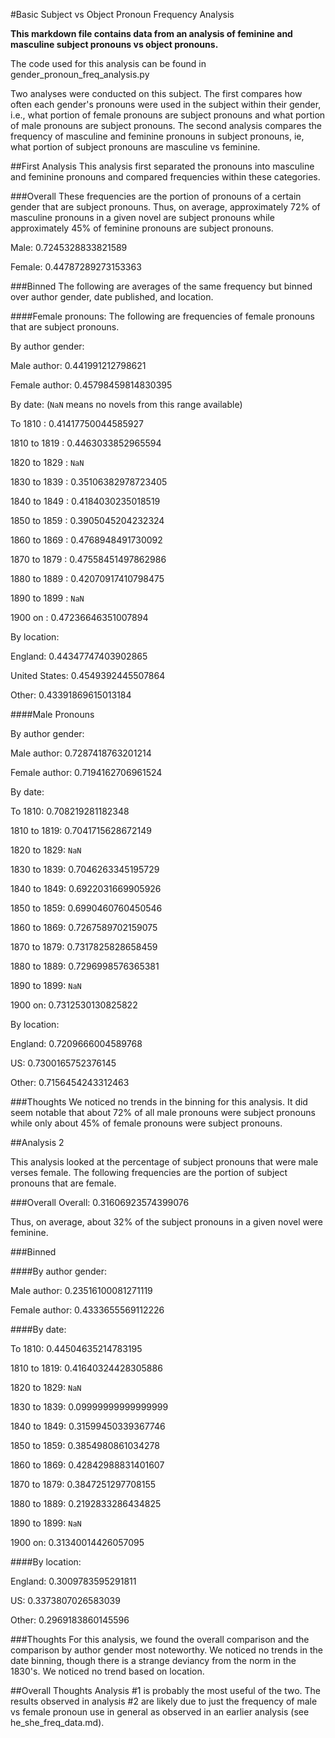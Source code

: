 #Basic Subject vs Object Pronoun Frequency Analysis

**This markdown file contains data from an analysis of feminine
and masculine subject pronouns vs object pronouns.**

The code used for this analysis can be found in 
gender\_pronoun\_freq\_analysis.py

Two analyses were conducted on this subject. The first compares
how often each gender's pronouns were used in the subject within
their gender, i.e., what portion of female pronouns are subject pronouns
and what portion of male pronouns are subject pronouns. The 
second analysis compares the frequency of masculine and 
feminine pronouns in subject pronouns, ie, what portion of 
subject pronouns are masculine vs feminine.

##First Analysis
This analysis first separated the pronouns into masculine 
and feminine pronouns and compared frequencies within these
categories.

###Overall
These frequencies are the portion of pronouns of a certain
gender that are subject pronouns. Thus, on average, approximately 72% of 
masculine pronouns in a given novel are subject pronouns while approximately 
45% of feminine pronouns are subject pronouns.

Male: 
0.7245328833821589

Female: 
0.44787289273153363

###Binned
The following are averages of the same frequency but binned 
over author gender, date published, and location.

####Female pronouns: 
The following are frequencies of female pronouns that are
 subject pronouns.

By author gender: 

Male author: 0.441991212798621

Female author: 0.45798459814830395

By date: (`NaN` means no novels from this range available)

To 1810 : 0.41417750044585927 

1810 to 1819 : 0.4463033852965594 

1820 to 1829 : `NaN`

1830 to 1839 : 0.35106382978723405 

1840 to 1849 : 0.4184030235018519 

1850 to 1859 : 0.3905045204232324 

1860 to 1869 : 0.4768948491730092 

1870 to 1879 : 0.47558451497862986 

1880 to 1889 : 0.42070917410798475 

1890 to 1899 : `NaN`

1900 on : 0.47236646351007894

By location:

England: 0.44347747403902865 

United States: 0.4549392445507864 

Other: 0.43391869615013184

####Male Pronouns

By author gender:

Male author: 0.7287418763201214
 
Female author: 0.7194162706961524
 
By date:

To 1810: 0.708219281182348

1810 to 1819: 0.7041715628672149 

1820 to 1829: `NaN`

1830 to 1839: 0.7046263345195729 

1840 to 1849: 0.6922031669905926 

1850 to 1859: 0.6990460760450546 

1860 to 1869: 0.7267589702159075 

1870 to 1879: 0.7317825828658459 

1880 to 1889: 0.7296998576365381 

1890 to 1899: `NaN`

1900 on: 0.7312530130825822

By location:

England: 0.7209666004589768

US: 0.7300165752376145

Other: 0.7156454243312463
 
###Thoughts
We noticed no trends in the binning for this analysis. 
It did seem notable that about 72% of all male pronouns were
subject pronouns while only about 45% of female pronouns
were subject pronouns.

##Analysis 2

This analysis looked at the percentage of subject pronouns
that were male verses female. The following frequencies are
the portion of subject pronouns that are female.

###Overall
Overall: 0.31606923574399076

Thus, on average, about 32% of the subject pronouns in a given 
novel were feminine.

###Binned

####By author gender:

Male author: 0.23516100081271119

Female author: 0.4333655569112226

####By date:

To 1810: 0.44504635214783195

1810 to 1819: 0.41640324428305886

1820 to 1829: `NaN`

1830 to 1839: 0.09999999999999999

1840 to 1849: 0.31599450339367746

1850 to 1859: 0.3854980861034278

1860 to 1869: 0.42842988831401607

1870 to 1879: 0.3847251297708155

1880 to 1889: 0.2192833286434825

1890 to 1899: `NaN` 

1900 on: 0.31340014426057095

####By location:

England: 0.3009783595291811

US: 0.3373807026583039

Other: 0.2969183860145596

###Thoughts
For this analysis, we found the overall comparison and the
comparison by author gender most noteworthy. We noticed no
trends in the date binning, though there is a strange deviancy
from the norm in the 1830's. We noticed no trend based on location.

##Overall Thoughts
Analysis #1 is probably the most useful of the two. The results
observed in analysis #2 are likely due to just the frequency of
male vs female pronoun use in general as observed in an earlier
analysis (see he\_she\_freq\_data.md).




